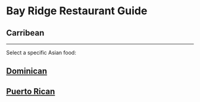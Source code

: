 # Bay Ridge Restaurant Guide
## Carribean
---
Select a specific Asian food:
## [Dominican](dominican.md)

## [Puerto Rican](puerto-rico.md)
